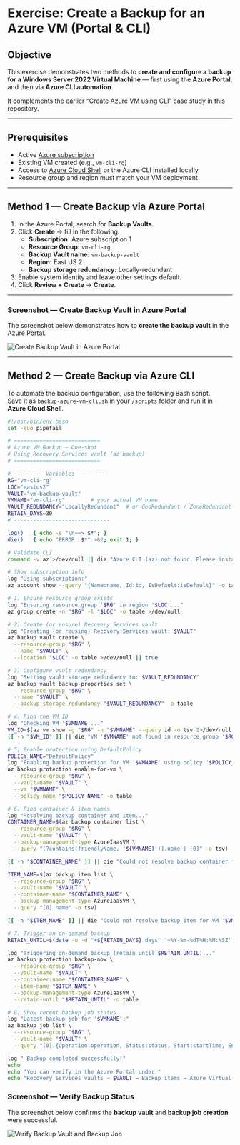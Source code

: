 # Exercise: Create a Backup for an Azure VM (Portal & CLI)

## Objective
This exercise demonstrates two methods to **create and configure a backup for a Windows Server 2022 Virtual Machine** — first using the **Azure Portal**, and then via **Azure CLI automation**.

It complements the earlier “Create Azure VM using CLI” case study in this repository.

---

## Prerequisites
- Active [Azure subscription](https://portal.azure.com)
- Existing VM created (e.g., `vm-cli-rg`)
- Access to [Azure Cloud Shell](https://shell.azure.com) or the Azure CLI installed locally
- Resource group and region must match your VM deployment

---

## Method 1 — Create Backup via Azure Portal

1. In the Azure Portal, search for **Backup Vaults**.  
2. Click **Create** → fill in the following:
   - **Subscription:** Azure subscription 1  
   - **Resource Group:** `vm-cli-rg`  
   - **Backup Vault name:** `vm-backup-vault`  
   - **Region:** East US 2  
   - **Backup storage redundancy:** Locally-redundant  
3. Enable system identity and leave other settings default.  
4. Click **Review + Create** → **Create**.

---

### Screenshot — Create Backup Vault in Azure Portal
The screenshot below demonstrates how to **create the backup vault** in the Azure Portal.

![Create Backup Vault in Azure Portal](../images/12.Create-Backup.png)

---

## Method 2 — Create Backup via Azure CLI

To automate the backup configuration, use the following Bash script.  
Save it as `backup-azure-vm-cli.sh` in your `/scripts` folder and run it in **Azure Cloud Shell**.

```bash
#!/usr/bin/env bash
set -euo pipefail

# ===========================
# Azure VM Backup – One-shot
# Using Recovery Services vault (az backup)
# ===========================

# --------- Variables ----------
RG="vm-cli-rg"
LOC="eastus2"
VAULT="vm-backup-vault"
VMNAME="vm-cli-rg"        # your actual VM name
VAULT_REDUNDANCY="LocallyRedundant"  # or GeoRedundant / ZoneRedundant
RETAIN_DAYS=30
# ------------------------------

log()   { echo -e "\n==> $*"; }
die()   { echo "ERROR: $*" >&2; exit 1; }

# Validate CLI
command -v az >/dev/null || die "Azure CLI (az) not found. Please install Azure CLI."

# Show subscription info
log "Using subscription:"
az account show --query "{Name:name, Id:id, IsDefault:isDefault}" -o table || die "Not logged in. Run: az login"

# 1) Ensure resource group exists
log "Ensuring resource group '$RG' in region '$LOC'..."
az group create -n "$RG" -l "$LOC" -o table >/dev/null

# 2) Create (or ensure) Recovery Services vault
log "Creating (or reusing) Recovery Services vault: $VAULT"
az backup vault create \
  --resource-group "$RG" \
  --name "$VAULT" \
  --location "$LOC" -o table >/dev/null || true

# 3) Configure vault redundancy
log "Setting vault storage redundancy to: $VAULT_REDUNDANCY"
az backup vault backup-properties set \
  --resource-group "$RG" \
  --name "$VAULT" \
  --backup-storage-redundancy "$VAULT_REDUNDANCY" -o table

# 4) Find the VM ID
log "Checking VM '$VMNAME'..."
VM_ID=$(az vm show -g "$RG" -n "$VMNAME" --query id -o tsv 2>/dev/null || true)
[[ -n "$VM_ID" ]] || die "VM '$VMNAME' not found in resource group '$RG'."

# 5) Enable protection using DefaultPolicy
POLICY_NAME="DefaultPolicy"
log "Enabling backup protection for VM '$VMNAME' using policy '$POLICY_NAME'..."
az backup protection enable-for-vm \
  --resource-group "$RG" \
  --vault-name "$VAULT" \
  --vm "$VMNAME" \
  --policy-name "$POLICY_NAME" -o table

# 6) Find container & item names
log "Resolving backup container and item..."
CONTAINER_NAME=$(az backup container list \
  --resource-group "$RG" \
  --vault-name "$VAULT" \
  --backup-management-type AzureIaasVM \
  --query "[?contains(friendlyName, '${VMNAME}')].name | [0]" -o tsv)

[[ -n "$CONTAINER_NAME" ]] || die "Could not resolve backup container for VM '$VMNAME'."

ITEM_NAME=$(az backup item list \
  --resource-group "$RG" \
  --vault-name "$VAULT" \
  --container-name "$CONTAINER_NAME" \
  --backup-management-type AzureIaasVM \
  --query "[0].name" -o tsv)

[[ -n "$ITEM_NAME" ]] || die "Could not resolve backup item for VM '$VMNAME'."

# 7) Trigger an on-demand backup
RETAIN_UNTIL=$(date -u -d "+${RETAIN_DAYS} days" '+%Y-%m-%dT%H:%M:%SZ' 2>/dev/null || date -u -v+${RETAIN_DAYS}d '+%Y-%m-%dT%H:%M:%SZ')

log "Triggering on-demand backup (retain until $RETAIN_UNTIL)..."
az backup protection backup-now \
  --resource-group "$RG" \
  --vault-name "$VAULT" \
  --container-name "$CONTAINER_NAME" \
  --item-name "$ITEM_NAME" \
  --backup-management-type AzureIaasVM \
  --retain-until "$RETAIN_UNTIL" -o table

# 8) Show recent backup job status
log "Latest backup job for '$VMNAME':"
az backup job list \
  --resource-group "$RG" \
  --vault-name "$VAULT" \
  --query "[0].{Operation:operation, Status:status, Start:startTime, End:endTime}" -o table

log " Backup completed successfully!"
echo
echo "You can verify in the Azure Portal under:"
echo "Recovery Services vaults → $VAULT → Backup items → Azure Virtual Machine → $VMNAME"
```
### Screenshot — Verify Backup Status
The screenshot below confirms the **backup vault** and **backup job creation** were successful.

![Verify Backup Vault and Backup Job](../images/13.Verify-Deployment-in-the-Azure-Portal.png)


